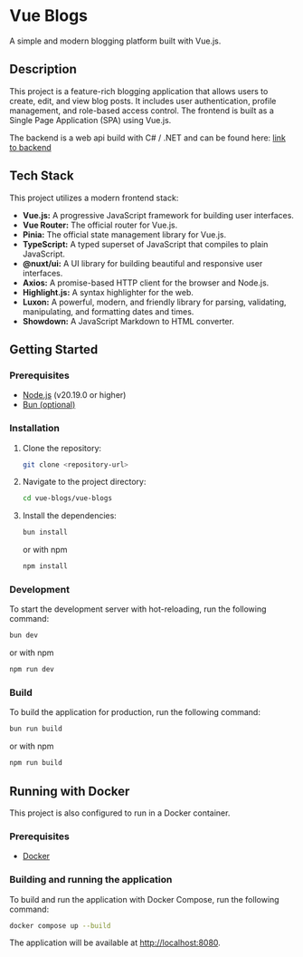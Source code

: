 # Vue Blogs

A simple and modern blogging platform built with Vue.js.

## Description

This project is a feature-rich blogging application that allows users to create, edit, and view blog posts. It includes
user authentication, profile management, and role-based access control. The frontend is built as a Single Page
Application (SPA) using Vue.js.

The backend is a web api build with C# / .NET and can be found
here: [link to backend](https://github.com/Yannick-Vk/Angular-Admin-Web-Api)

## Tech Stack

This project utilizes a modern frontend stack:

* **Vue.js:** A progressive JavaScript framework for building user interfaces.
* **Vue Router:** The official router for Vue.js.
* **Pinia:** The official state management library for Vue.js.
* **TypeScript:** A typed superset of JavaScript that compiles to plain JavaScript.
* **@nuxt/ui:** A UI library for building beautiful and responsive user interfaces.
* **Axios:** A promise-based HTTP client for the browser and Node.js.
* **Highlight.js:** A syntax highlighter for the web.
* **Luxon:** A powerful, modern, and friendly library for parsing, validating, manipulating, and formatting dates and
  times.
* **Showdown:** A JavaScript Markdown to HTML converter.

## Getting Started

### Prerequisites

* [Node.js](https://nodejs.org/) (v20.19.0 or higher)
* [Bun (optional)](https://bun.sh/)

### Installation

1. Clone the repository:
   ```sh
   git clone <repository-url>
   ```
2. Navigate to the project directory:
   ```sh
   cd vue-blogs/vue-blogs
   ```
3. Install the dependencies:
   ```sh
   bun install
   ```
   or with npm
   ```sh
   npm install
   ```

### Development

To start the development server with hot-reloading, run the following command:

```sh
bun dev
```

or with npm

```sh
npm run dev
```

### Build

To build the application for production, run the following command:

```sh
bun run build
```

or with npm

```sh
npm run build
```

## Running with Docker

This project is also configured to run in a Docker container.

### Prerequisites

* [Docker](https://www.docker.com/get-started)

### Building and running the application

To build and run the application with Docker Compose, run the following command:

```sh
docker compose up --build
```

The application will be available at [http://localhost:8080](http://localhost:8080).